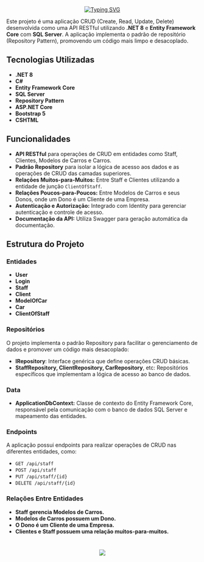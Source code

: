 <div align="center">
  <a href="https://git.io/typing-svg">
    <img src="https://readme-typing-svg.demolab.com?font=Silkscreen&size=20&duration=1500&pause=1000&center=true&vCenter=true&multiline=true&repeat=false&random=false&width=700&height=110&lines=CRUD+Carros+-%+Web+API+com+%2ENET+8+e+SQL+Server" 
    alt="Typing SVG" />
  </a>
</div>

Este projeto é uma aplicação CRUD (Create, Read, Update, Delete) desenvolvida como uma API RESTful utilizando **.NET 8** e **Entity Framework Core** com **SQL Server**. A aplicação implementa o padrão de repositório (Repository Pattern), promovendo um código mais limpo e desacoplado.

## Tecnologias Utilizadas

- **.NET 8**
- **C#**
- **Entity Framework Core**
- **SQL Server**
- **Repository Pattern**
- **ASP.NET Core**
- **Bootstrap 5**
- **CSHTML**

## Funcionalidades

- **API RESTful** para operações de CRUD em entidades como Staff, Clientes, Modelos de Carros e Carros.
- **Padrão Repository** para isolar a lógica de acesso aos dados e as operações de CRUD das camadas superiores.
- **Relações Muitos-para-Muitos:** Entre Staff e Clientes utilizando a entidade de junção `ClientOfStaff`.
- **Relações Poucos-para-Poucos:** Entre Modelos de Carros e seus Donos, onde um Dono é um Cliente de uma Empresa.
- **Autenticação e Autorização:** Integrado com Identity para gerenciar autenticação e controle de acesso.
- **Documentação da API:** Utiliza Swagger para geração automática da documentação.

## Estrutura do Projeto

### Entidades

- **User**
- **Login**
- **Staff**
- **Client**
- **ModelOfCar**
- **Car**
- **ClientOfStaff**

### Repositórios

O projeto implementa o padrão Repository para facilitar o gerenciamento de dados e promover um código mais desacoplado:

- **IRepository<T>**: Interface genérica que define operações CRUD básicas.
- **StaffRepository, ClientRepository, CarRepository**, etc: Repositórios específicos que implementam a lógica de acesso ao banco de dados.

### Data

- **ApplicationDbContext:** Classe de contexto do Entity Framework Core, responsável pela comunicação com o banco de dados SQL Server e mapeamento das entidades.
  
### Endpoints

A aplicação possui endpoints para realizar operações de CRUD nas diferentes entidades, como:

- `GET /api/staff`
- `POST /api/staff`
- `PUT /api/staff/{id}`
- `DELETE /api/staff/{id}`

### Relações Entre Entidades

- **Staff gerencia Modelos de Carros.**
- **Modelos de Carros possuem um Dono.**
- **O Dono é um Cliente de uma Empresa.**
- **Clientes e Staff possuem uma relação muitos-para-muitos.**

<h1 align="center">
<img src="https://readme-typing-svg.herokuapp.com/?font=Silkscreen&size=35&center=true&vCenter=true&width=700&height=70&duration=5000&lines=Obrigado+pela+atenção!;" />
</h1>

